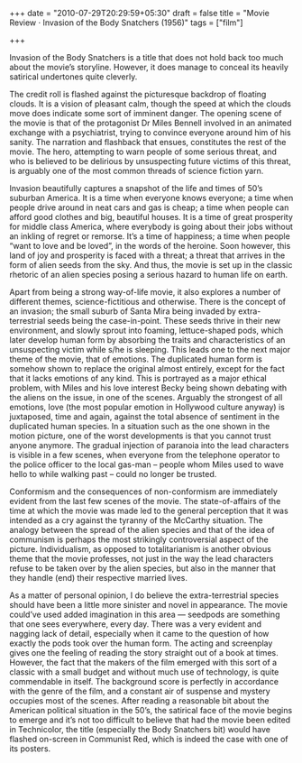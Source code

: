+++
date = "2010-07-29T20:29:59+05:30"
draft = false
title = "Movie Review · Invasion of the Body Snatchers (1956)"
tags = ["film"]

+++

Invasion of the Body Snatchers is a title that does not hold back too much about the movie’s storyline. However, it does manage to conceal its heavily satirical undertones quite cleverly.

The credit roll is flashed against the picturesque backdrop of floating clouds. It is a vision of pleasant calm, though the speed at which the clouds move does indicate some sort of imminent danger. The opening scene of the movie is that of the protagonist Dr Miles Bennell involved in an animated exchange with a psychiatrist, trying to convince everyone around him of his sanity. The narration and flashback that ensues, constitutes the rest of the movie. The hero, attempting to warn people of some serious threat, and who is believed to be delirious by unsuspecting future victims of this threat, is arguably one of the most common threads of science fiction yarn.

Invasion beautifully captures a snapshot of the life and times of 50’s suburban America. It is a time when everyone knows everyone; a time when people drive around in neat cars and gas is cheap; a time when people can afford good clothes and big, beautiful houses. It is a time of great prosperity for middle class America, where everybody is going about their jobs without an inkling of regret or remorse. It’s a time of happiness; a time when people “want to love and be loved”, in the words of the heroine. Soon however, this land of joy and prosperity is faced with a threat; a threat that arrives in the form of alien seeds from the sky. And thus, the movie is set up in the classic rhetoric of an alien species posing a serious hazard to human life on earth.

Apart from being a strong way-of-life movie, it also explores a number of different themes, science-fictitious and otherwise. There is the concept of an invasion; the small suburb of Santa Mira being invaded by extra-terrestrial seeds being the case-in-point. These seeds thrive in their new environment, and slowly sprout into foaming, lettuce-shaped pods, which later develop human form by absorbing the traits and characteristics of an unsuspecting victim while s/he is sleeping. This leads one to the next major theme of the movie, that of emotions. The duplicated human form is somehow shown to replace the original almost entirely, except for the fact that it lacks emotions of any kind. This is portrayed as a major ethical problem, with Miles and his love interest Becky being shown debating with the aliens on the issue, in one of the scenes. Arguably the strongest of all emotions, love (the most popular emotion in Hollywood culture anyway) is juxtaposed, time and again, against the total absence of sentiment in the duplicated human species. In a situation such as the one shown in the motion picture, one of the worst developments is that you cannot trust anyone anymore. The gradual injection of paranoia into the lead characters is visible in a few scenes, when everyone from the telephone operator to the police officer to the local gas-man – people whom Miles used to wave hello to while walking past – could no longer be trusted.

Conformism and the consequences of non-conformism are immediately evident from the last few scenes of the movie. The state-of-affairs of the time at which the movie was made led to the general perception that it was intended as a cry against the tyranny of the McCarthy situation. The analogy between the spread of the alien species and that of the idea of communism is perhaps the most strikingly controversial aspect of the picture. Individualism, as opposed to totalitarianism is another obvious theme that the movie professes, not just in the way the lead characters refuse to be taken over by the alien species, but also in the manner that they handle (end) their respective married lives.

As a matter of personal opinion, I do believe the extra-terrestrial species should have been a little more sinister and novel in appearance. The movie could’ve used added imagination in this area — seedpods are something that one sees everywhere, every day. There was a very evident and nagging lack of detail, especially when it came to the question of how exactly the pods took over the human form. The acting and screenplay gives one the feeling of reading the story straight out of a book at times. However, the fact that the makers of the film emerged with this sort of a classic with a small budget and without much use of technology, is quite commendable in itself. The background score is perfectly in accordance with the genre of the film, and a constant air of suspense and mystery occupies most of the scenes. After reading a reasonable bit about the American political situation in the 50’s, the satirical face of the movie begins to emerge and it’s not too difficult to believe that had the movie been edited in Technicolor, the title (especially the Body Snatchers bit) would have flashed on-screen in Communist Red, which is indeed the case with one of its posters.
